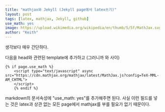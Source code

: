 ```yaml
---
title: "mathjax와 Jekyll (Jekyll page에서 latex쓰기)"
layout: post
tags: [latex, mathjax, Jekyll, github]
use_math: yes
image: https://upload.wikimedia.org/wikipedia/en/thumb/5/5f/MathJax.svg/1200px-MathJax.svg.png
author: "Keith"
---
```


생각보다 매우 간단하다.

다음을 head와 관련된 template에 추가하고 (그러니까 <head>와 </head>사이)
```
{% if page.use_math %}
    <script type="text/javascript" async src="https://cdn.mathjax.org/mathjax/latest/MathJax.js?config=TeX-MML-AM_CHTML">
    </script>
    {% endif %}
```

markdown의 문서속성에 "use_math: yes"를 추가해주면 된다. 사실 이런 필드를 넣는 것은 latex과 상관 없는 모든 page에서 mathjax를 부를 필요가 없기 때문이다.
